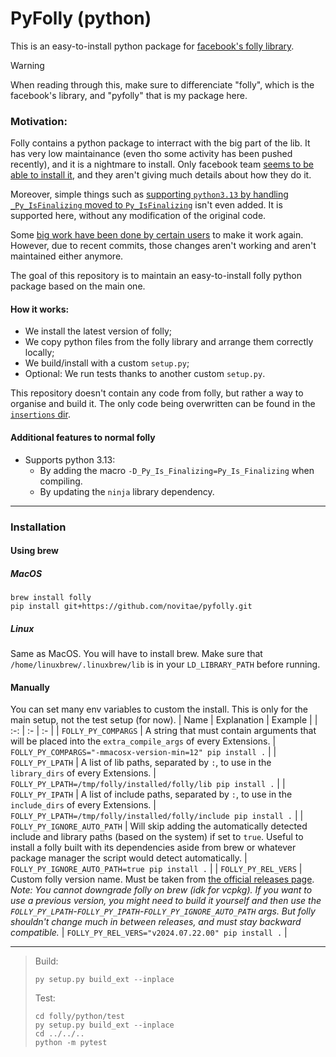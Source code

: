 # PyFolly (python)
This is an easy-to-install python package for [facebook's folly library](https://github.com/facebook/folly).

> [!WARNING]
> When reading through this, make sure to differenciate "folly", which is the facebook's library, and "pyfolly" that is my package here.
### Motivation:
Folly contains a python package to interract with the big part of the lib. It has very low maintainance (even tho some activity has been pushed recently), and it is a nightmare to install. Only facebook team [seems to be able to install it](https://github.com/facebook/folly/pull/2361#issuecomment-2598875276), and they aren't giving much details about how they do it.

Moreover, simple things such as [supporting `python3.13` by handling `_Py_IsFinalizing` moved to `Py_IsFinalizing`](https://github.com/facebook/folly/pull/2360) isn't even added. It is supported here, without any modification of the original code.

Some [big work have been done by certain users](https://github.com/facebook/folly/issues/1703) to make it work again. However, due to recent commits, those changes aren't working and aren't maintained either anymore.

The goal of this repository is to maintain an easy-to-install folly python package based on the main one.
#### How it works:
- We install the latest version of folly;
- We copy python files from the folly library and arrange them correctly locally;
- We build/install with a custom `setup.py`;
- Optional: We run tests thanks to another custom `setup.py`.

This repository doesn't contain any code from folly, but rather a way to organise and build it. The only code being overwritten can be found in the [`insertions` dir](./insertions/).
#### Additional features to normal folly
- Supports python 3.13:
  - By adding the macro `-D_Py_Is_Finalizing=Py_Is_Finalizing` when compiling.
  - By updating the `ninja` library dependency.
---
### Installation
#### Using brew
##### MacOS
```
brew install folly
pip install git+https://github.com/novitae/pyfolly.git
```
##### Linux
Same as MacOS. You will have to install brew. Make sure that `/home/linuxbrew/.linuxbrew/lib` is in your `LD_LIBRARY_PATH` before running.
#### Manually
You can set many env variables to custom the install. This is only for the main setup, not the test setup (for now).
| Name | Explanation | Example |
| :-: | :- | :- |
| `FOLLY_PY_COMPARGS` | A string that must contain arguments that will be placed into the `extra_compile_args` of every Extensions. | `FOLLY_PY_COMPARGS="-mmacosx-version-min=12" pip install .` |
| `FOLLY_PY_LPATH` | A list of lib paths, separated by `:`, to use in the `library_dirs` of every Extensions. | `FOLLY_PY_LPATH=/tmp/folly/installed/folly/lib pip install .` |
| `FOLLY_PY_IPATH` | A list of include paths, separated by `:`, to use in the `include_dirs` of every Extensions. | `FOLLY_PY_LPATH=/tmp/folly/installed/folly/include pip install .` |
| `FOLLY_PY_IGNORE_AUTO_PATH` | Will skip adding the automatically detected include and library paths (based on the system) if set to `true`. Useful to install a folly built with its dependencies aside from brew or whatever package manager the script would detect automatically. | `FOLLY_PY_IGNORE_AUTO_PATH=true pip install .` |
| `FOLLY_PY_REL_VERS` | Custom folly version name. Must be taken from [the official releases page](https://github.com/facebook/folly/releases). *Note: You cannot downgrade folly on brew (idk for vcpkg). If you want to use a previous version, you might need to build it yourself and then use the `FOLLY_PY_LPATH`-`FOLLY_PY_IPATH`-`FOLLY_PY_IGNORE_AUTO_PATH` args. But folly shouldn't change much in between releases, and must stay backward compatible.* | `FOLLY_PY_REL_VERS="v2024.07.22.00" pip install .` |

---

> Build:
> ```
> py setup.py build_ext --inplace
> ```
> Test:
> ```
> cd folly/python/test
> py setup.py build_ext --inplace
> cd ../../..
> python -m pytest
> ```